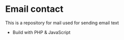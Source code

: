 # Email contact

This is a repository for mail used for sending email text

- Build with PHP &amp; JavaScript
